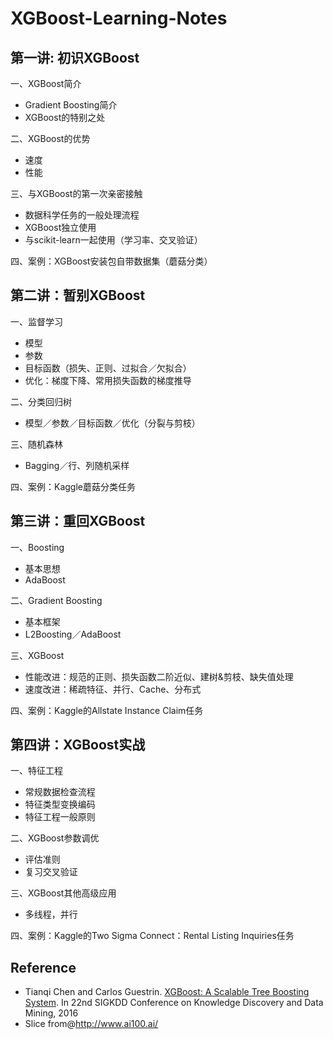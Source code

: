 # XGBoost-Learning-Notes

## 第一讲: 初识XGBoost

一、XGBoost简介
- Gradient Boosting简介  
- XGBoost的特别之处  

二、XGBoost的优势  
- 速度  
- 性能  

三、与XGBoost的第一次亲密接触  
- 数据科学任务的一般处理流程
- XGBoost独立使用
- 与scikit-learn一起使用（学习率、交叉验证）

四、案例：XGBoost安装包自带数据集（蘑菇分类）

## 第二讲：暂别XGBoost

一、监督学习
- 模型
- 参数
- 目标函数（损失、正则、过拟合／欠拟合）
- 优化：梯度下降、常用损失函数的梯度推导

二、分类回归树
- 模型／参数／目标函数／优化（分裂与剪枝）

​三、随机森林
- Bagging／行、列随机采样

四、案例：Kaggle蘑菇分类任务

## 第三讲：重回XGBoost

一、Boosting
- 基本思想
- AdaBoost

二、Gradient Boosting
- 基本框架
- L2Boosting／AdaBoost

三、XGBoost
- 性能改进：规范的正则、损失函数二阶近似、建树&剪枝、缺失值处理
- 速度改进：稀疏特征、并行、Cache、分布式

四、案例：Kaggle的Allstate Instance Claim任务

## 第四讲：XGBoost实战

一、特征工程
- 常规数据检查流程
- 特征类型变换编码
- 特征工程一般原则

二、XGBoost参数调优
- 评估准则
- 复习交叉验证

三、XGBoost其他高级应用
- 多线程，并行

四、案例：Kaggle的Two Sigma Connect：Rental Listing Inquiries任务

## Reference
* Tianqi Chen and Carlos Guestrin. [XGBoost: A Scalable Tree Boosting System](https://arxiv.org/abs/1603.02754). In 22nd SIGKDD Conference on Knowledge Discovery and Data Mining, 2016
* Slice from@http://www.ai100.ai/